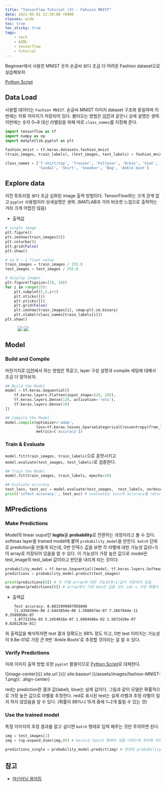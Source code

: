 ```yaml
---
title: "TensorFlow Tutorial (3) - Fahsion MNIST"
date: 2021-05-01 21:39:00 +0900
classes: wide
toc: true
toc_sticky: true
tags:
    - tech
    - AIML
    - tensorflow
    - tutorial
---
```


Beginner에서 사용한 MNIST 숫자 손글씨 보다 조금 더 어려운 Fashion dataset으로 실습해보자.

[Python Script](https://github.com/lazyduo/tensorflow-tutorial/blob/master/scripts/tf_fashion.py)

## Data Load

사용할 데이터는 `Fashion MNIST`. 손글씨 MNIST 이미지 dataset 구조와 동일하며 이번에는 의류 이미지가 저장되어 있다. 불러오는 방법은 [이전](https://lazyduo.github.io/tenserflow-basic/)과 같은니 상세 설명은 생략. 이번에는 숫자 0~9 대신 라벨링을 위해 따로 `class_names`를 지정해 준다.


```python
import tensorflow as tf
import numpy as np
import matplotlib.pyplot as plt

fashion_mnist = tf.keras.datasets.fashion_mnist
(train_images, train_labels), (test_images, test_labels) = fashion_mnist.load_data()

class_names = ['T-shirt/top', 'Trouser', 'Pullover', 'Dress', 'Coat',
               'Sandal', 'Shirt', 'Sneaker', 'Bag', 'Ankle boot']
```

## Explore data

이전 튜토리얼 보다 조금 심화된 image 출력 방법이다. TensorFlow와는 크게 관계 없고 `pyplot` 사용법이라 상세설명은 생략. (MATLAB과 거의 비슷한 느낌으로 출력하는거라 크게 어렵진 않음)

- 출력값

```python
# single image
plt.figure()
plt.imshow(train_images[0])
plt.colorbar()
plt.grid(False)
plt.show()

# to 0 ~ 1 float value
train_images = train_images / 255.0
test_images = test_images / 255.0

# display images
plt.figure(figsize=(10, 10))
for i in range(25):
    plt.subplot(5,5,i+1)
    plt.xticks([])
    plt.yticks([])
    plt.grid(False)
    plt.imshow(train_images[i], cmap=plt.cm.binary)
    plt.xlabel(class_names[train_labels[i]])
plt.show()
```
<figure class="half">
    <img src="{{ site.url }}{{ site.baseurl }}/assets/images/fashion-MNIST-2.png">
    <img src="{{ site.url }}{{ site.baseurl }}/assets/images/fashion-MNIST-0.png">
</figure>

<!-- ![image-center]({{ site.url }}{{ site.baseurl }}/assets/images/MNIST.png){: .align-center} -->

## Model
### Build and Compile

마찬가지로 [이전](https://lazyduo.github.io/tenserflow-basic/#model)에서 하는 방법은 똑같고, layer 구성 설명과 compile 세팅에 대해서 조금 더 알아보자.

```python
## Build the Model
model = tf.keras.Sequential([
    tf.keras.layers.Flatten(input_shape=(28, 28)),
    tf.keras.layers.Dense(128, activation='relu'),
    tf.keras.layers.Dense(10)
])

## Compile the Model
model.compile(optimizer='adam',
              loss=tf.keras.losses.SparseCategoricalCrossentropy(from_logits=True),
              metrics=['accuracy'])
```
### Train & Evaluate

`model.fit(train_images, train_labels)`으로 훈련시키고 `model.evaluate(test_images, test_labels)`로 검증한다.

```python
## Train the Model
model.fit(train_images, train_labels, epochs=10)

## Evaluate accuracy
test_loss, test_acc = model.evaluate(test_images,  test_labels, verbose=2)
print('\nTest accuracy:', test_acc) # evaluate는 loss와 accuracy를 return 한다.
```

## MPredictions
### Make Predictions

Model의 linear ouput인 **logits**을 **probability**로 전환하는 과정이라고 볼 수 있다.
softmax layer을 trained model에 붙여 `probability_model`을 만든다. `batch` 단위로 prediction을 만들게 되는데, 0번 인덱스 값을 보면 각 라벨에 대한 가능성 값(0~1)이 array로 저장되어 있음을 알 수 있다. 이 가능성이 가장 높은 값으로 model은 test_image의 test_label 값이라고 판단을 내리게 되는 것이다.

```python
probability_model = tf.keras.Sequential([model, tf.keras.layers.Softmax()])
predictions = probability_model.predict(test_images)

print(predictions[0]) # 각 라벨 array에 대한 가능성(0~1)값이 저장되어 있음.
np.argmax(predictions[0]) # array에서 가장 max인 값을 갖는 idx = 가장 확률이 높은 라벨
```

- 출력값

```console
    Test accuracy: 0.8831999897956848
    [1.4358394e-06 2.6443854e-06 1.5080674e-07 7.2667844e-11 9.3509050e-07
    1.0772155e-03 5.2454016e-07 1.6904406e-02 1.5072420e-07 9.8201263e-01]
 ```

 위 출력값을 해석하자면 test 결과 정확도는 88% 정도 이고, 0번 test 이미지는 가능성이 9.8e-01로 가장 큰 9번 'Ankle Boots'로 추정할 것이라는 걸 알 수 있다.


### Verify Predictions

아래 이미지 출력 방법 또한 `pyplot` 활용이므로 [Python Script](https://github.com/lazyduo/tensorflow-tutorial/blob/master/scripts/tf_fashion.py)로 대체한다.

![image-center]({{ site.url }}{{ site.baseurl }}/assets/images/fashion-MNIST-1.png){: .align-center}

red는 prediction한 결과 값(label), blue는 실제 값이다. 그림과 같이 모델은 확률적으로 가장 높은 값으로 라벨을 추정한다. red로 표시된 test는 실제 라벨과 추정 라벨이 일치 하지 않았음을 알 수 있다. (확률이 88%니 15개 중에 1~2개 틀릴 수 있는 것)

### Use the trained model

특정 이미지의 추정 결과를 알고 싶다면 `batch` 형태로 입력 해주는 것만 주의하면 된다.

```python
img = test_images[1]
img = (np.expand_dims(img,0)) # keras는 batch 형태의 셋을 다루는데 최적화 되어 있으므로, dimseion을 늘려줘야한다. (28X28) -> (1x28x28)

predictions_single = probability_model.predict(img) # 훈련된 probability model로 predict한다.
```

## 참고
- [머신러닝 용어집](https://developers.google.com/machine-learning/glossary)